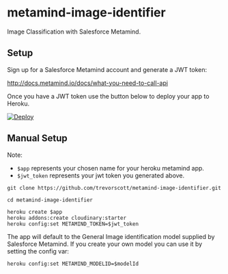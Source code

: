 # metamind-image-identifier
Image Classification with Salesforce Metamind.

## Setup ##

Sign up for a Salesforce Metamind account and generate a JWT token:

http://docs.metamind.io/docs/what-you-need-to-call-api

Once you have a JWT token use the button below to deploy your app to Heroku.

[![Deploy](https://www.herokucdn.com/deploy/button.png)](https://heroku.com/deploy)


## Manual Setup ##

Note:
* `$app` represents your chosen name for your heroku metamind app.
* `$jwt_token` represents your jwt token you generated above. 

```
git clone https://github.com/trevorscott/metamind-image-identifier.git 

cd metamind-image-identifier

heroku create $app
heroku addons:create cloudinary:starter
heroku config:set METAMIND_TOKEN=$jwt_token
```

The app will default to the General Image identification model supplied by Salesforce Metamind. If you create your own model you can use it by setting the config var:

```
heroku config:set METAMIND_MODELID=$modelId
```
